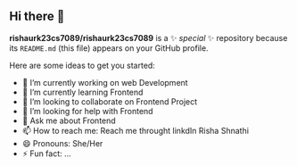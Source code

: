 ## Hi there 👋


**rishaurk23cs7089/rishaurk23cs7089** is a ✨ _special_ ✨ repository because its `README.md` (this file) appears on your GitHub profile.

Here are some ideas to get you started:

- 🔭 I’m currently working on web Development
- 🌱 I’m currently learning Frontend
- 👯 I’m looking to collaborate on Frontend Project
- 🤔 I’m looking for help with Frontend
- 💬 Ask me about Frontend
- 📫 How to reach me: Reach me throught linkdIn Risha Shnathi
- 😄 Pronouns: She/Her
- ⚡ Fun fact: ...

